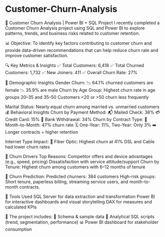 # Customer-Churn-Analysis

🚨 Customer Churn Analysis | Power BI + SQL Project
I recently completed a Customer Churn Analysis project using SQL and Power BI to explore patterns, trends, and business risks related to customer retention.

📊 Objective:
 To identify key factors contributing to customer churn and provide data-driven recommendations that can help reduce churn rate and improve customer satisfaction.

🔍 Key Metrics & Insights
✅ Total Customers: 6,418
 ✅ Total Churned Customers: 1,732
 ✅ New Joiners: 411
 ✅ Overall Churn Rate: 27%

📌 Demographic Insights
Gender Churn:
📉 64.1% churned customers are female
📉 35.9% are male
Churn by Age Group:
Highest churn rate in age groups 20–35 and 35–50
Customers <20 or >50 churn less frequently

Marital Status:
Nearly equal churn among married vs. unmarried customers
💰 Behavioral Insights
Churn by Payment Method:
📬 Mailed Check: 38%
💳 Credit Card: 15%
🏦 Bank Withdrawal: 34%
Churn by Contract Type:
📆 Month-to-Month: 47% churn rate
🗓️ One-Year: 11%, Two-Year: Only 3%
➡️ Longer contracts = higher retention

Internet Type Impact:
📡 Fiber Optic: Highest churn at 41%
DSL and Cable had lower churn rates

🎯 Churn Drivers
Top Reasons:
Competitor offers and device advantages (e.g., speed, pricing)
Dissatisfaction with service attitude/support
Churn by Tenure:
Highest churn among customers with 6–12 months of tenure

🔮 Churn Prediction:
Predicted churners: 384 customers
High-risk groups: Short tenure, paperless billing, streaming service users, and month-to-month contracts.

🧠 Tools Used
SQL Server for data extraction and transformation
Power BI for interactive dashboards and visual storytelling
DAX for measures and calculated KPIs

📁 The project includes:
📂 Schema & sample data
📑 Analytical SQL scripts (trend, segmentation, performance)
📊 Power BI dashboard for stakeholder consumption
